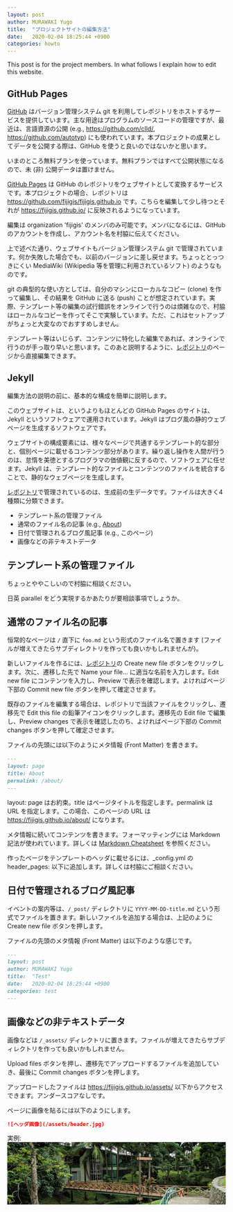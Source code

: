 ```yaml
---
layout: post
author: MURAWAKI Yugo
title:  "プロジェクトサイトの編集方法"
date:   2020-02-04 18:25:44 +0900
categories: howto
---
```

This post is for the project members. In what follows I explain how to edit this website.

## GitHub Pages

[GitHub](https://github.com/) はバージョン管理システム git を利用してレポジトリをホストするサービスを提供しています。主な用途はプログラムのソースコードの管理ですが、最近は、言語資源の公開 (e.g., https://github.com/clld/, https://github.com/autotyp) にも使われています。本プロジェクトの成果としてデータを公開する際は、GitHub を使うと良いのではないかと思います。

いまのところ無料プランを使っています。無料プランではすべて公開状態になるので、未 (非) 公開データは置けません。

[GitHub Pages](https://pages.github.com/) は GitHub のレポジトリをウェブサイトとして変換するサービスです。本プロジェクトの場合、レポジトリは <https://github.com/fijigis/fijigis.github.io> です。こちらを編集して少し待つとそれが <https://fijigis.github.io/> に反映されるようになっています。

編集は organization 'fijigis' のメンバのみ可能です。メンバになるには、GitHub のアカウントを作成し、アカウント名を村脇に伝えてください。

上で述べた通り、ウェブサイトもバージョン管理システム git で管理されています。何か失敗した場合でも、以前のバージョンに差し戻せます。ちょっととっつきにくい MediaWiki (Wikipedia 等を管理に利用されているソフト) のようなものです。

git の典型的な使い方としては、自分のマシンにローカルなコピー (clone) を作って編集し、その結果を GitHub に送る (push) ことが想定されています。実際、テンプレート等の編集の試行錯誤をオンラインで行うのは煩雑なので、村脇はローカルなコピーを作ってそこで実験しています。ただ、これはセットアップがちょっと大変なのでおすすめしません。

テンプレート等はいじらず、コンテンツに特化した編集であれば、オンラインで行うのが手っ取り早いと思います。このあと説明するように、[レポジトリ](https://github.com/fijigis/fijigis.github.io)のページから直接編集できます。

## Jekyll

編集方法の説明の前に、基本的な構成を簡単に説明します。

このウェブサイトは、というよりもほとんどの GitHub Pages のサイトは、Jekyll というソフトウェアで運用されています。Jekyll はブログ風の静的ウェブページを生成するソフトウェアです。

ウェブサイトの構成要素には、様々なページで共通するテンプレート的な部分と、個別ページに載せるコンテンツ部分があります。繰り返し操作を人間が行うのは、怠惰を美徳とするプログラマの価値観に反するので、ソフトウェアに任せます。Jekyll は、テンプレート的なファイルとコンテンツのファイルを統合することで、静的なウェブページを生成します。

[レポジトリ](https://github.com/fijigis/fijigis.github.io)で管理されているのは、生成前の生データです。ファイルは大きく4種類に分類できます。
- テンプレート系の管理ファイル
- 通常のファイル名の記事 (e.g., [About](https://fijigis.github.io/about/))
- 日付で管理されるブログ風記事 (e.g., このページ)
- 画像などの非テキストデータ

## テンプレート系の管理ファイル

ちょっとややこしいので村脇に相談ください。

日英 parallel をどう実現するかあたりが要相談事項でしょうか。

## 通常のファイル名の記事

恒常的なページは `/` 直下に `foo.md` という形式のファイル名で置きます (ファイルが増えてきたらサブディレクトリを作っても良いかもしれませんが)。

新しいファイルを作るには、[レポジトリ](https://github.com/fijigis/fijigis.github.io)の Create new file ボタンをクリックします。次に、遷移した先で Name your file... に適当な名前を入力します。Edit new file にコンテンツを入力し、Preview で表示を確認します。よければページ下部の Commit new file ボタンを押して確定させます。

既存のファイルを編集する場合は、レポジトリで当該ファイルをクリックし、遷移先で Edit this file の鉛筆アイコンをクリックします。遷移先の Edit file で編集し、Preview changes で表示を確認したのち、よければページ下部の Commit changes ボタンを押して確定させます。

ファイルの先頭には以下のようにメタ情報 (Front Matter) を書きます。
```markdown
---
layout: page
title: About
permalink: /about/
---
```
layout: page はお約束。title はページタイトルを指定します。permalink は URL を指定します。この場合、このページの URL は <https://fijigis.github.io/about/> になります。

メタ情報に続いてコンテンツを書きます。フォーマッティングには Markdown 記法が使われています。詳しくは [Markdown Cheatsheet](https://github.com/adam-p/markdown-here/wiki/Markdown-Cheatsheet) を参照ください。

作ったページをテンプレートのヘッダに載せるには、_config.yml の header_pages: 以下に追加します。詳しくは村脇にご相談ください。

## 日付で管理されるブログ風記事

イベントの案内等は、`/_post/` ディレクトリに `YYYY-MM-DD-title.md` という形式でファイルを置きます。新しいファイルを追加する場合は、上記のように Create new file ボタンを押します。

ファイルの先頭のメタ情報 (Front Matter) は以下のような感じです。
```markdown
---
layout: post
author: MURAWAKI Yugo
title:  "Test"
date:   2020-02-04 18:25:44 +0900
categories: test
---
```

## 画像などの非テキストデータ

画像などは `/_assets/` ディレクトリに置きます。ファイルが増えてきたらサブディレクトリを作っても良いかもしれません。

Upload files ボタンを押し、遷移先でアップロードするファイルを追加していき、最後に Commit changes ボタンを押します。

アップロードしたファイルは https://fijigis.github.io/assets/ 以下からアクセスできます。アンダースコアなしです。

ページに画像を貼るには以下のようにします。
```markdown
![ヘッダ画像](/assets/header.jpg)
```
実例:
![ヘッダ画像](/assets/header.jpg)
